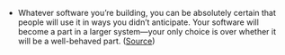 - Whatever software you’re building, you can be absolutely certain that people will use it in ways you didn’t anticipate. Your software will become a part in a larger system—your only choice is over whether it will be a well-behaved part. ([Source](https://clig.dev/))

